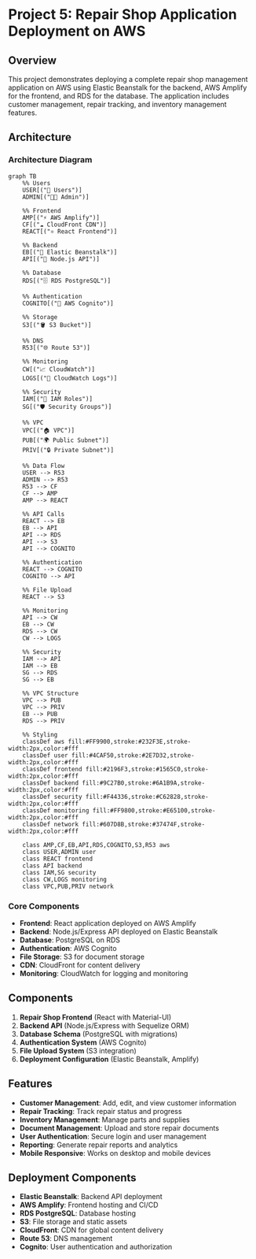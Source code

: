 # Project 5: Repair Shop Application Deployment on AWS

## Overview
This project demonstrates deploying a complete repair shop management application on AWS using Elastic Beanstalk for the backend, AWS Amplify for the frontend, and RDS for the database. The application includes customer management, repair tracking, and inventory management features.

## Architecture

### Architecture Diagram

```mermaid
graph TB
    %% Users
    USER[("👤 Users")]
    ADMIN[("👨‍💼 Admin")]
    
    %% Frontend
    AMP[("⚡ AWS Amplify")]
    CF[("☁️ CloudFront CDN")]
    REACT[("⚛️ React Frontend")]
    
    %% Backend
    EB[("🌱 Elastic Beanstalk")]
    API[("🔧 Node.js API")]
    
    %% Database
    RDS[("🗄️ RDS PostgreSQL")]
    
    %% Authentication
    COGNITO[("🔐 AWS Cognito")]
    
    %% Storage
    S3[("🪣 S3 Bucket")]
    
    %% DNS
    R53[("🌐 Route 53")]
    
    %% Monitoring
    CW[("📈 CloudWatch")]
    LOGS[("📝 CloudWatch Logs")]
    
    %% Security
    IAM[("👤 IAM Roles")]
    SG[("🛡️ Security Groups")]
    
    %% VPC
    VPC[("🏠 VPC")]
    PUB[("🌍 Public Subnet")]
    PRIV[("🔒 Private Subnet")]
    
    %% Data Flow
    USER --> R53
    ADMIN --> R53
    R53 --> CF
    CF --> AMP
    AMP --> REACT
    
    %% API Calls
    REACT --> EB
    EB --> API
    API --> RDS
    API --> S3
    API --> COGNITO
    
    %% Authentication
    REACT --> COGNITO
    COGNITO --> API
    
    %% File Upload
    REACT --> S3
    
    %% Monitoring
    API --> CW
    EB --> CW
    RDS --> CW
    CW --> LOGS
    
    %% Security
    IAM --> API
    IAM --> EB
    SG --> RDS
    SG --> EB
    
    %% VPC Structure
    VPC --> PUB
    VPC --> PRIV
    EB --> PUB
    RDS --> PRIV
    
    %% Styling
    classDef aws fill:#FF9900,stroke:#232F3E,stroke-width:2px,color:#fff
    classDef user fill:#4CAF50,stroke:#2E7D32,stroke-width:2px,color:#fff
    classDef frontend fill:#2196F3,stroke:#1565C0,stroke-width:2px,color:#fff
    classDef backend fill:#9C27B0,stroke:#6A1B9A,stroke-width:2px,color:#fff
    classDef security fill:#F44336,stroke:#C62828,stroke-width:2px,color:#fff
    classDef monitoring fill:#FF9800,stroke:#E65100,stroke-width:2px,color:#fff
    classDef network fill:#607D8B,stroke:#37474F,stroke-width:2px,color:#fff
    
    class AMP,CF,EB,API,RDS,COGNITO,S3,R53 aws
    class USER,ADMIN user
    class REACT frontend
    class API backend
    class IAM,SG security
    class CW,LOGS monitoring
    class VPC,PUB,PRIV network
```

### Core Components
- **Frontend**: React application deployed on AWS Amplify
- **Backend**: Node.js/Express API deployed on Elastic Beanstalk
- **Database**: PostgreSQL on RDS
- **Authentication**: AWS Cognito
- **File Storage**: S3 for document storage
- **CDN**: CloudFront for content delivery
- **Monitoring**: CloudWatch for logging and monitoring

## Components
1. **Repair Shop Frontend** (React with Material-UI)
2. **Backend API** (Node.js/Express with Sequelize ORM)
3. **Database Schema** (PostgreSQL with migrations)
4. **Authentication System** (AWS Cognito)
5. **File Upload System** (S3 integration)
6. **Deployment Configuration** (Elastic Beanstalk, Amplify)

## Features
- **Customer Management**: Add, edit, and view customer information
- **Repair Tracking**: Track repair status and progress
- **Inventory Management**: Manage parts and supplies
- **Document Management**: Upload and store repair documents
- **User Authentication**: Secure login and user management
- **Reporting**: Generate repair reports and analytics
- **Mobile Responsive**: Works on desktop and mobile devices

## Deployment Components
- **Elastic Beanstalk**: Backend API deployment
- **AWS Amplify**: Frontend hosting and CI/CD
- **RDS PostgreSQL**: Database hosting
- **S3**: File storage and static assets
- **CloudFront**: CDN for global content delivery
- **Route 53**: DNS management
- **Cognito**: User authentication and authorization
